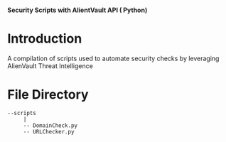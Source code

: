 <h4>Security Scripts with AlientVault API ( Python)</h4>

# Introduction

A compilation of scripts used to automate security checks by leveraging AlienVault Threat Intelligence 

# File Directory

```
--scripts
     |
     -- DomainCheck.py
     -- URLChecker.py
```
